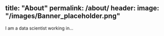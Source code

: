 title: "About"
permalink: /about/
header:
  image: "/images/Banner_placeholder.png"
---

I am a data scientist working in...
